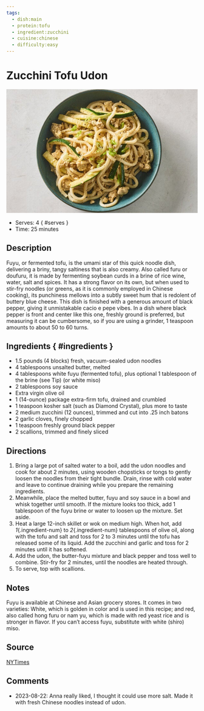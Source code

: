 ```yaml
---
tags:
  - dish:main
  - protein:tofu
  - ingredient:zucchini
  - cuisine:chinese
  - difficulty:easy
---
```

# Zucchini Tofu Udon

![Recipe picture](../images/zucchini_tofu_udon.jpg)

- Serves: 4
{ #serves }
- Time: 25 minutes

## Description

Fuyu, or fermented tofu, is the umami star of this quick noodle dish, delivering a briny, tangy saltiness that is also creamy. Also called furu or doufuru, it is made by fermenting soybean curds in a brine of rice wine, water, salt and spices. It has a strong flavor on its own, but when used to stir-fry noodles (or greens, as it is commonly employed in Chinese cooking), its punchiness mellows into a subtly sweet hum that is redolent of buttery blue cheese. This dish is finished with a generous amount of black pepper, giving it unmistakable cacio e pepe vibes. In a dish where black pepper is front and center like this one, freshly ground is preferred, but measuring it can be cumbersome, so if you are using a grinder, 1 teaspoon amounts to about 50 to 60 turns.

## Ingredients { #ingredients }

- 1.5 pounds (4 blocks) fresh, vacuum-sealed udon noodles
- 4 tablespoons unsalted butter, melted
- 4 tablespoons white fuyu (fermented tofu), plus optional 1 tablespoon of the brine (see Tip) (or white miso)
- 2 tablespoons soy sauce
- Extra virgin olive oil
- 1 (14-ounce) package extra-firm tofu, drained and crumbled
- 1 teaspoon kosher salt (such as Diamond Crystal), plus more to taste
- 2 medium zucchini (12 ounces), trimmed and cut into .25 inch batons
- 2 garlic cloves, finely chopped
- 1 teaspoon freshly ground black pepper
- 2 scallions, trimmed and finely sliced

## Directions

1. Bring a large pot of salted water to a boil, add the udon noodles and cook for about 2 minutes, using wooden chopsticks or tongs to gently loosen the noodles from their tight bundle. Drain, rinse with cold water and leave to continue draining while you prepare the remaining ingredients.
2. Meanwhile, place the melted butter, fuyu and soy sauce in a bowl and whisk together until smooth. If the mixture looks too thick, add 1 tablespoon of the fuyu brine or water to loosen up the mixture. Set aside.
3. Heat a large 12-inch skillet or wok on medium high. When hot, add *1*{.ingredient-num} to *2*{.ingredient-num} tablespoons of olive oil, along with the tofu and salt and toss for 2 to 3 minutes until the tofu has released some of its liquid. Add the zucchini and garlic and toss for 2 minutes until it has softened.
4. Add the udon, the butter-fuyu mixture and black pepper and toss well to combine. Stir-fry for 2 minutes, until the noodles are heated through.
5. To serve, top with scallions.

## Notes

Fuyu is available at Chinese and Asian grocery stores. It comes in two varieties: White, which is golden in color and is used in this recipe; and red, also called hong furu or nam yu, which is made with red yeast rice and is stronger in flavor. If you can’t access fuyu, substitute with white (shiro) miso.

## Source

[NYTimes](https://cooking.nytimes.com/recipes/1024370-zucchini-tofu-udon)

## Comments

- 2023-08-22: Anna really liked, I thought it could use more salt. Made it with fresh Chinese noodles instead of udon.
